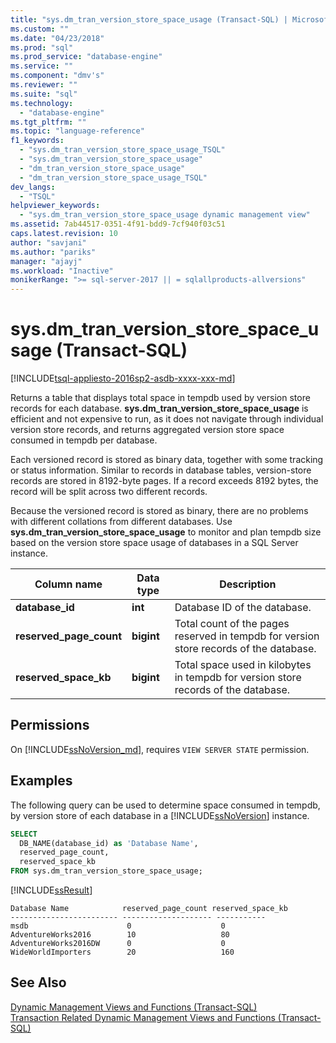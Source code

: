 ```yaml
---
title: "sys.dm_tran_version_store_space_usage (Transact-SQL) | Microsoft Docs"
ms.custom: ""
ms.date: "04/23/2018"
ms.prod: "sql"
ms.prod_service: "database-engine"
ms.service: ""
ms.component: "dmv's"
ms.reviewer: ""
ms.suite: "sql"
ms.technology: 
  - "database-engine"
ms.tgt_pltfrm: ""
ms.topic: "language-reference"
f1_keywords: 
  - "sys.dm_tran_version_store_space_usage_TSQL"
  - "sys.dm_tran_version_store_space_usage"
  - "dm_tran_version_store_space_usage"
  - "dm_tran_version_store_space_usage_TSQL"
dev_langs: 
  - "TSQL"
helpviewer_keywords: 
  - "sys.dm_tran_version_store_space_usage dynamic management view"
ms.assetid: 7ab44517-0351-4f91-bdd9-7cf940f03c51
caps.latest.revision: 10
author: "savjani"
ms.author: "pariks"
manager: "ajayj"
ms.workload: "Inactive"
monikerRange: ">= sql-server-2017 || = sqlallproducts-allversions"
---
```

# sys.dm_tran_version_store_space_usage (Transact-SQL)
[!INCLUDE[tsql-appliesto-2016sp2-asdb-xxxx-xxx-md](../../includes/tsql-appliesto-2016sp2-asdb-xxxx-xxx-md.md)]

Returns a table that displays total space in tempdb used by version store records for each database. **sys.dm_tran_version_store_space_usage** is efficient and not expensive to run, as it does not navigate through individual version store records, and returns aggregated version store space consumed in tempdb per database.
  
Each versioned record is stored as binary data, together with some tracking or status information. Similar to records in database tables, version-store records are stored in 8192-byte pages. If a record exceeds 8192 bytes, the record will be split across two different records.  
  
Because the versioned record is stored as binary, there are no problems with different collations from different databases. Use **sys.dm_tran_version_store_space_usage** to monitor and plan tempdb size based on the version store space usage of databases in a SQL Server instance.
  
|Column name|Data type|Description|  
|-----------------|---------------|-----------------|  
|**database_id**|**int**|Database ID of the database.|  
|**reserved_page_count**|**bigint**|Total count of the pages reserved in tempdb for version store records of the database.|  
|**reserved_space_kb**|**bigint**|Total space used in kilobytes in tempdb for version store records of the database.|  
  
## Permissions  
On [!INCLUDE[ssNoVersion_md](../../includes/ssnoversion-md.md)], requires `VIEW SERVER STATE` permission.   

## Examples  
 The following query can be used to determine space consumed in tempdb, by version store of each database in a [!INCLUDE[ssNoVersion](../../includes/ssnoversion-md.md)] instance. 
  
```sql  
SELECT 
  DB_NAME(database_id) as 'Database Name',
  reserved_page_count,
  reserved_space_kb 
FROM sys.dm_tran_version_store_space_usage;  
```  
  
 [!INCLUDE[ssResult](../../includes/ssresult-md.md)]  
  
```  
Database Name            reserved_page_count reserved_space_kb  
------------------------ -------------------- -----------  
msdb                      0                    0             
AdventureWorks2016        10                   80             
AdventureWorks2016DW      0                    0             
WideWorldImporters        20                   160             
```
 
## See Also  
 [Dynamic Management Views and Functions &#40;Transact-SQL&#41;](~/relational-databases/system-dynamic-management-views/system-dynamic-management-views.md)   
 [Transaction Related Dynamic Management Views and Functions &#40;Transact-SQL&#41;](../../relational-databases/system-dynamic-management-views/transaction-related-dynamic-management-views-and-functions-transact-sql.md)  
  
